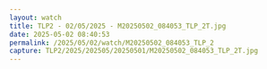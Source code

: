 ```yaml
---
layout: watch
title: TLP2 - 02/05/2025 - M20250502_084053_TLP_2T.jpg
date: 2025-05-02 08:40:53
permalink: /2025/05/02/watch/M20250502_084053_TLP_2
capture: TLP2/2025/202505/20250501/M20250502_084053_TLP_2T.jpg
---
```

